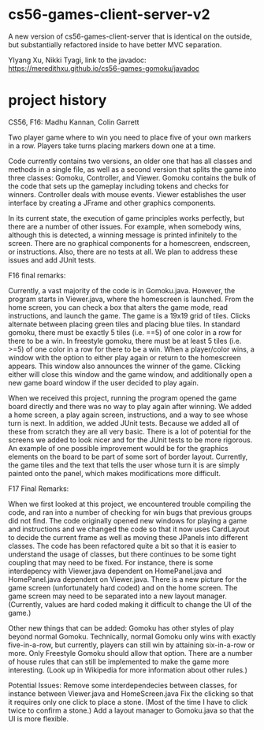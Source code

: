 cs56-games-client-server-v2
===========================

A new version of cs56-games-client-server that is identical on the outside, but substantially refactored inside to have better MVC separation.

YIyang Xu, Nikki Tyagi, link to the javadoc: https://meredithxu.github.io/cs56-games-gomoku/javadoc

project history
===============
CS56, F16: Madhu Kannan, Colin Garrett

Two player game where to win you need to place five of your own markers in a row. Players take turns placing markers down one at a time.

Code currently contains two versions, an older one that has all classes and methods in a single file, as well as a second version that splits the game into three classes: Gomoku, Controller, and Viewer. Gomoku contains the bulk of the code that sets up the gameplay including tokens and checks for winners. Controller deals with mouse events. Viewer establishes the user interface by creating a JFrame and other graphics components.

In its current state, the execution of game principles works perfectly, but there are a number of other issues. For example, when somebody wins, although this is detected, a winning message is printed infinitely to the screen. There are no graphical components for a homescreen, endscreen, or instructions. Also, there are no tests at all. We plan to address these issues and add JUnit tests.

F16 final remarks:

Currently, a vast majority of the code is in Gomoku.java. However, the program starts in Viewer.java, where the homescreen is launched. From the home screen, you can check a box that alters the game mode, read instructions, and launch the game. The game is a 19x19 grid of tiles. Clicks alternate between placing green tiles and placing blue tiles. In standard gomoku, there must be exactly 5 tiles (i.e. ==5) of one color in a row for there to be a win. In freestyle gomoku, there must be at least 5 tiles (i.e. >=5) of one color in a row for there to be a win. When a player/color wins, a window with the option to either play again or return to the homescreen appears. This window also announces the winner of the game. Clicking either will close this window and the game window, and additionally open a new game board window if the user decided to play again.

When we received this project, running the program opened the game board directly and there was no way to play again after winning. We added a home screen, a play again screen, instructions, and a way to see whose turn is next. In addition, we added JUnit tests. Because we added all of these from scratch they are all very basic. There is a lot of potential for the screens we added to look nicer and for the JUnit tests to be more rigorous. An example of one possible improvement would be for the graphics elements on the board to be part of some sort of border layout. Currently, the game tiles and the text that tells the user whose turn it is are simply painted onto the panel, which makes modifications more difficult.


F17 Final Remarks:

When we first looked at this project, we encountered trouble compiling the code, and ran into a number of checking for win bugs that previous groups did not find. The code originally opened new windows for playing a game and instructions and we changed the code so that it now uses CardLayout to decide the current frame as well as moving these JPanels into different classes. The code has been refactored quite a bit so that it is easier to understand the usage of classes, but there continues to be some tight coupling that may need to be fixed. For instance, there is some interdepency with Viewer.java dependent on HomePanel.java and HomePanel.java dependent on Viewer.java. There is a new picture for the game screen (unfortunately hard coded) and on the home screen. The game screen may need to be separated into a new layout manager. (Currently, values are hard coded making it difficult to change the UI of the game.) 

Other new things that can be added: Gomoku has other styles of play beyond normal Gomoku. Technically, normal Gomoku only wins with exactly five-in-a-row, but currently, players can still win by attaining six-in-a-row or more. Only Freestyle Gomoku should allow that option. There are a number of house rules that can still be implemented to make the game more interesting. (Look up in Wikipedia for more information about other rules.) 

Potential Issues: Remove some interdependecies between classes, for instance between Viewer.java and HomeScreen.java
Fix the clicking so that it requires only one click to place a stone. (Most of the time I have to click twice to confirm a stone.)
Add a layout manager to Gomoku.java so that the UI is more flexible.

